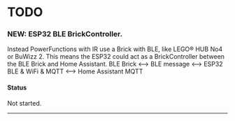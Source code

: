 # TODO

### NEW: ESP32 BLE BrickController.
Instead PowerFunctions with IR use a Brick with BLE, like LEGO® HUB No4 or BuWizz 2. 
This means the ESP32 could act as a BrickController between the BLE Brick and Home Assistant. 
BLE Brick <--> BLE message <--> ESP32 BLE & WiFi & MQTT <--> Home Assistant MQTT
#### Status
Not started.

---
